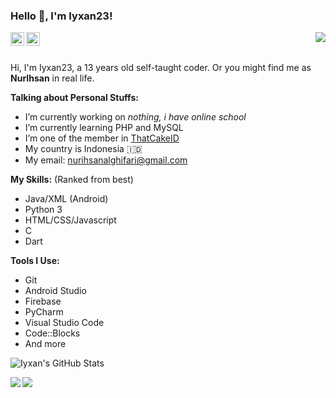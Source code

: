 ### Hello :wave:, I'm Iyxan23!

<img align="right" src="https://media.giphy.com/media/LmNwrBhejkK9EFP504/giphy.gif"/>

<a href="https://twitter.com/Iyxan23">
  <img align="left" alt="Iyxan23 | Twitter" width="22px" src="https://cdn.jsdelivr.net/npm/simple-icons@v3/icons/twitter.svg" />
</a>
<a href="https://www.instagram.com/ihsan_t3ch/">
  <img align="left" alt="Iyxan23's Instagram" width="22px" src="https://cdn.jsdelivr.net/npm/simple-icons@v3/icons/instagram.svg" />
</a>

<br/>
<br/>

Hi, I'm Iyxan23, a 13 years old self-taught coder.
Or you might find me as **NurIhsan** in real life.
  
 
  
**Talking about Personal Stuffs:**

- I’m currently working on _nothing, i have online school_
- I’m currently learning PHP and MySQL
- I’m one of the member in [ThatCakeID](https://github.com/ThatCakeID)
- My country is Indonesia :indonesia:
- My email: nurihsanalghifari@gmail.com

**My Skills:** (Ranked from best) 

- Java/XML (Android)
- Python 3
- HTML/CSS/Javascript
- C
- Dart

**Tools I Use:**  

- Git
- Android Studio
- Firebase
- PyCharm
- Visual Studio Code
- Code::Blocks
- And more

![Iyxan's GitHub Stats](https://github-readme-stats.vercel.app/api?username=Iyxan23&show_icons=true&hide_border=true)

<a href="https://github.com/ThatCakeID/os-thm-android">
  <img align="left" src="https://github-readme-stats.vercel.app/api/pin/?username=ThatCakeID&repo=os-thm-android" />
</a>

<a href="https://github.com/Iyxan23/sk-collab">
  <img align="left" src="https://github-readme-stats.vercel.app/api/pin/?username=Iyxan23&repo=sk-collab" />
</a>
